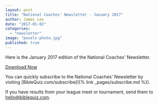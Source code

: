 ```yaml
---
layout: post
title: "National Coaches' Newsletter - January 2017"
author: James Lex
date: "2017-01-02"
categories: 
  - "newsletter"
image: "pexels-photo.jpg"
published: true
---
```


Here is the January 2017 edition of the National Coaches' Newsletter.

<a href="{% link assets/2017/Jan-2017.pdf %}" class="button is-primary">Download Now</a>

You can quickly subscribe to the National Coaches' Newsletter by visiting [BibleQuiz.com/subscribe]({% link _pages/subscribe.md %}).

If you have results from your league meet or tournament, send them to [hello@biblequiz.com](mailto:hello@biblequiz.com).
